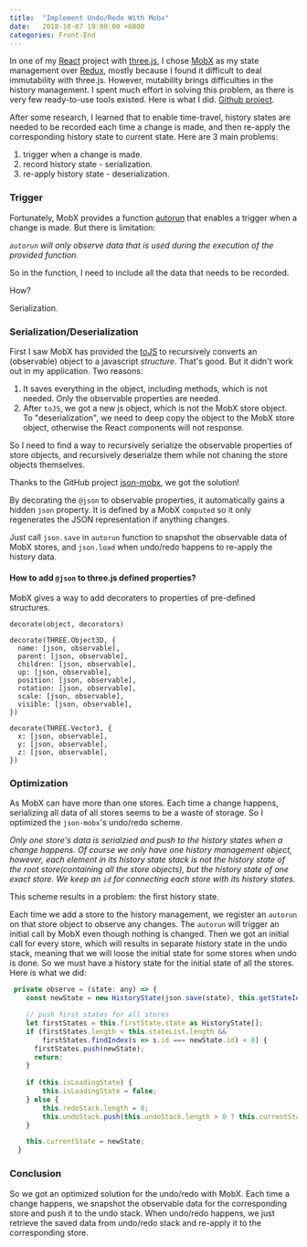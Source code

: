 ```yaml
---
title:  "Implement Undo/Redo With Mobx"
date:   2018-10-07 19:00:00 +0800
categories: Front-End
---
```




In one of my [React](https://reactjs.org/) project with [three.js](https://threejs.org/), I chose [MobX](https://mobx.js.org/index.html) as my state management over [Redux](https://redux.js.org/), mostly because I found it difficult to deal immutability with three.js. However, mutability brings difficulties in the history management. I spent much effort in solving this problem, as there is very few ready-to-use tools existed. Here is what I did. [Github project](https://github.com/imagicbell/json-mobx).

After some research, I learned that to enable time-travel, history states are needed to be recorded each time a change is made, and then re-apply the corresponding history state to current state. Here are 3 main problems:

1. trigger when a change is made.
2. record history state - serialization.
3. re-apply history state - deserialization.

### Trigger

Fortunately, MobX provides a function [autorun](https://mobx.js.org/refguide/autorun.html) that enables a trigger when a change is made. But there is limitation:

*`autorun` will only observe data that is used during the execution of the provided function.*

So in the function, I need to include all the data that needs to be recorded.

How? 

Serialization.



### Serialization/Deserialization

First I saw MobX has provided the [toJS](https://mobx.js.org/refguide/tojson.html) to recursively converts an (observable) object to a javascript *structure*. That's good. But it didn't work out in my application. Two reasons:

1. It saves everything in the object, including methods, which is not needed. Only the observable properties are needed. 
2. After `toJS`, we got a new js object, which is not the MobX store object. To "deserialization", we need to deep copy the object to the MobX store object, otherwise the React components will not response. 

So I need to find a way to recursively serialize the observable properties of store objects, and recursively deserialze them while not chaning the store objects themselves.

Thanks to the GitHub project [json-mobx](https://github.com/danielearwicker/json-mobx), we got the solution!

By decorating the `@json` to observable properties, it automatically gains a hidden `json` property. It is defined by a MobX `computed` so it only regenerates the JSON representation if anything changes.

Just call `json.save` in `autorun` function to snapshot the observable data of MobX stores, and `json.load` when undo/redo happens to re-apply the history data.

#### How to add `@json` to three.js defined properties?

MobX gives a way to add decoraters to properties of pre-defined structures. 

`decorate(object, decorators)`

```
decorate(THREE.Object3D, {
  name: [json, observable],
  parent: [json, observable],
  children: [json, observable],
  up: [json, observable],
  position: [json, observable],
  rotation: [json, observable],
  scale: [json, observable],
  visible: [json, observable],
})

decorate(THREE.Vector3, {
  x: [json, observable],
  y: [json, observable],
  z: [json, observable],
})
```



### Optimization

As MobX can have more than one stores. Each time a change happens, serializing all data of all stores seems to be a waste of storage. So I optimized the `json-mobx`'s undo/redo scheme. 

*Only one store's data is serialzied and push to the history states when a change happens. Of course we only have one history management object, however, each element in its history state stack is not the history state of the root store(containing all the store objects), but the history state of one exact store. We keep an `id` for connecting each store with its history states.*

This scheme results in a problem: the first history state.

Each time we add a store to the history management, we register an `autorun` on that store object to observe any changes. The `autorun` will trigger an initial call by MobX even though nothing is changed. Then we got an initial call for every store, which will results in separate history state in the undo stack, meaning that we will loose the initial state for some stores when undo is done. So we must have a history state for the initial state of all the stores. Here is what we did:

```javascript
 private observe = (state: any) => {
    const newState = new HistoryState(json.save(state), this.getStateId(state));

    // push first states for all stores
    let firstStates = this.firstState.state as HistoryState[];
    if (firstStates.length < this.stateList.length &&
        firstStates.findIndex(s => s.id === newState.id) < 0) {
      firstStates.push(newState);
      return;
    }
    
    if (this.isLoadingState) {
        this.isLoadingState = false;            
    } else {
        this.redoStack.length = 0;
        this.undoStack.push(this.undoStack.length > 0 ? this.currentState : this.firstState);
    }

    this.currentState = newState;
  }
```



### Conclusion

So we got an optimized solution for the undo/redo with MobX. Each time a change happens, we snapshot the observable data for the corresponding store and push it to the undo stack. When undo/redo happens, we just retrieve the saved data from undo/redo stack and re-apply it to the corresponding store.
